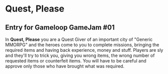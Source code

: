 # Quest, Please
## Entry for Gameloop GameJam #01

In **Quest, Please** you are a Quest Giver of an important city of "Generic MMORPG" and the heroes come to you to complete missions, bringing the required items and having back experience, money and stuff.
Players are sly and they'll try to trick you, giving you wrong items, the wrong number of requested items or counterfeit items.
You will have to be careful and approve only those who have brought what was required.
